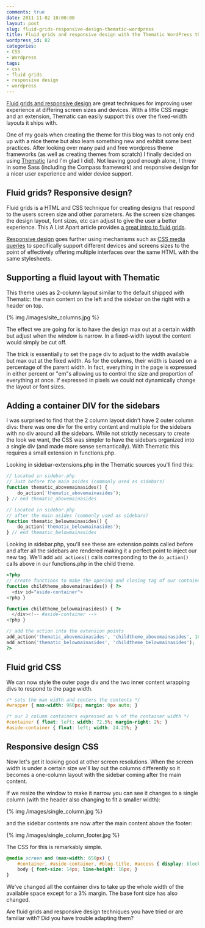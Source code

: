 ```yaml
---
comments: true
date: 2011-11-02 10:00:00
layout: post
slug: fluid-grids-responsive-design-thematic-wordpress
title: Fluid grids and responsive design with the Thematic WordPress theme framework
wordpress_id: 82
categories:
- CSS
- Wordpress
tags:
- css
- fluid grids
- responsive design
- wordpress
---
```


[Fluid grids and responsive design](http://cantina.co/2011/10/31/responsive-design-resources/) are great techniques for improving user experience at differing screen sizes and devices. With a little CSS magic and an extension, Thematic can easily support this over the fixed-width layouts it ships with.

One of my goals when creating the theme for this blog was to not only end up with a nice theme but also learn something new and exhibit some best practices. After looking over many paid and free wordpress theme frameworks (as well as creating themes from scratch) I finally decided on using [Thematic](http://themeshaper.com/thematic/) (and I'm glad I did). Not leaving good enough alone, I threw in some Sass (including the Compass framework) and responsive design for a nicer user experience and wider device support.

<!-- more -->

## Fluid grids? Responsive design?

Fluid grids is a HTML and CSS technique for creating designs that respond to the users screen size and other parameters. As the screen size changes the design layout, font sizes, etc can adjust 
to give the user a better experience. This A List Apart article provides [a great intro to fluid grids](http://www.alistapart.com/articles/fluidgrids/).

[Responsive design](http://www.alistapart.com/articles/responsive-web-design/) goes further using mechanisms such as [CSS media queries](http://trentrichardson.com/2011/03/11/effective-example-of-css-media-queries/) to specifically support different devices and screens sizes to the point of effectively offering multiple interfaces over the same HTML with the same stylesheets.

## Supporting a fluid layout with Thematic

This theme uses as 2-column layout similar to the default shipped with Thematic: the main content on the left and the sidebar on the right with a header on top.

{% img /images/site_columns.jpg %}

The effect we are going for is to have the design max out at a certain width but adjust when the window is narrow. In a fixed-width layout the content would simply be cut off.

The trick is essentially to set the page div to adjust to the width available but max out at the fixed width. As for the columns, their width is based on a percentage of the parent width. In fact, everything in the page is expressed in either percent or "em"s allowing us to control the size and proportion of everything at once. If expressed in pixels we could not dynamically change the layout or font sizes.

## Adding a container DIV for the sidebars

I was surprised to find that the 2 column layout didn't have 2 outer column divs: there was one div for the entry content and multiple for the sidebars with no div around all the sidebars. While not strictly necessary to create the look we want, the CSS was simpler to have the sidebars organized into a single div (and made more sense semantically). With Thematic this requires a small extension in functions.php.

Looking in sidebar-extensions.php in the Thematic sources you'll find this:

```php
// Located in sidebar.php 
// Just before the main asides (commonly used as sidebars)
function thematic_abovemainasides() {
    do_action('thematic_abovemainasides');
} // end thematic_abovemainasides

// Located in sidebar.php 
// after the main asides (commonly used as sidebars)
function thematic_belowmainasides() {
    do_action('thematic_belowmainasides');
} // end thematic_belowmainasides
```

Looking in sidebar.php, you'll see these are extension points called before and after all the sidebars are rendered making it a perfect point to inject our new tag. We'll add `add_actions()` calls corresponding to the `do_action()` calls above in our functions.php in the child theme.

```php
<?php
// create functions to make the opening and closing tag of our container div
function childtheme_abovemainasides() { ?>
  <div id="aside-container">
<?php }

function childtheme_belowmainasides() { ?>
  </div><!-- #aside-container -->
<?php }

// add the action into the extension points
add_action('thematic_abovemainasides', 'childtheme_abovemainasides', 10);
add_action('thematic_belowmainasides', 'childtheme_belowmainasides');
?>
```

## Fluid grid CSS

We can now style the outer page div and the two inner content wrapping divs to respond to the page width.

```css
/* sets the max width and centers the contents */
#wrapper { max-width: 960px; margin: 0px auto; }

/* our 2 column containers expressed as % of the container width */
#container { float: left; width: 72.5%; margin-right: 2%; }
#aside-container { float: left; width: 24.25%; }
```

## Responsive design CSS

Now let's get it looking good at other screen resolutions. When the screen width is under a certain size we'll lay out the columns differently so it becomes a one-column layout with the sidebar coming after the main content.

If we resize the window to make it narrow you can see it changes to a single column (with the header also changing to fit a smaller width):

{% img /images/single_column.jpg %}

and the sidebar contents are now after the main content above the footer:

{% img /images/single_column_footer.jpg %}

The CSS for this is remarkably simple.

```css
@media screen and (max-width: 650px) {
	#container, #aside-container, #blog-title, #access { display: block; float: none; width: auto; margin: 0 3% 3% 3%; }
	body { font-size: 14px; line-height: 16px; }
}
```

We've changed all the container divs to take up the whole width of the available space except for a 3% margin. The base font size has also changed.

Are fluid grids and responsive design techniques you have tried or are familiar with? Did you have trouble adapting them?
